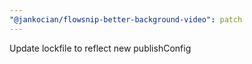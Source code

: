 ```yaml
---
"@jankocian/flowsnip-better-background-video": patch
---
```


Update lockfile to reflect new publishConfig
